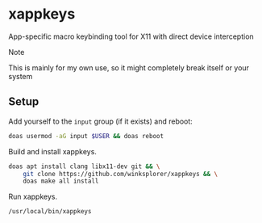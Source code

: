 # xappkeys
App-specific macro keybinding tool for X11 with direct device interception

> [!NOTE]
> This is mainly for my own use, so it might completely break itself or your system

## Setup

Add yourself to the `input` group (if it exists) and reboot:

```sh
doas usermod -aG input $USER && doas reboot
```

Build and install xappkeys.

```sh
doas apt install clang libx11-dev git && \
    git clone https://github.com/winksplorer/xappkeys && \
    doas make all install
```

Run xappkeys.

```sh
/usr/local/bin/xappkeys
```